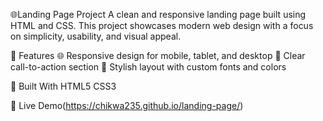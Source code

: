 🌐Landing Page Project
A clean and responsive landing page built using HTML and CSS. This project showcases modern web design with a focus on simplicity, usability, and visual appeal.

🚀 Features
🌐 Responsive design for mobile, tablet, and desktop
🎯 Clear call-to-action section
🎨 Stylish layout with custom fonts and colors

🔧 Built With
HTML5
CSS3

🚀 Live Demo(https://chikwa235.github.io/landing-page/)
